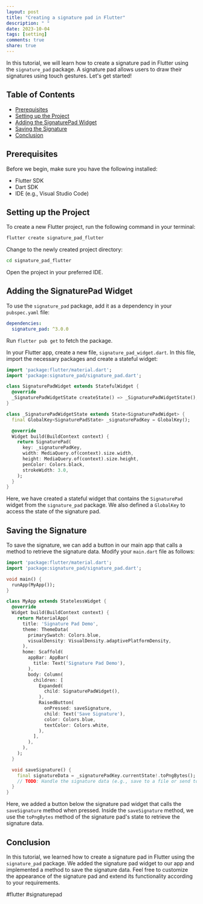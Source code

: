 ```yaml
---
layout: post
title: "Creating a signature pad in Flutter"
description: " "
date: 2023-10-04
tags: [setting]
comments: true
share: true
---
```


In this tutorial, we will learn how to create a signature pad in Flutter using the `signature_pad` package. A signature pad allows users to draw their signatures using touch gestures. Let's get started!

## Table of Contents
- [Prerequisites](#prerequisites)
- [Setting up the Project](#setting-up-the-project)
- [Adding the SignaturePad Widget](#adding-the-signaturepad-widget)
- [Saving the Signature](#saving-the-signature)
- [Conclusion](#conclusion)

## Prerequisites
Before we begin, make sure you have the following installed:
- Flutter SDK
- Dart SDK
- IDE (e.g., Visual Studio Code)

## Setting up the Project
To create a new Flutter project, run the following command in your terminal:

```bash
flutter create signature_pad_flutter
```

Change to the newly created project directory:

```bash
cd signature_pad_flutter
```

Open the project in your preferred IDE.

## Adding the SignaturePad Widget
To use the `signature_pad` package, add it as a dependency in your `pubspec.yaml` file:

```yaml
dependencies:
  signature_pad: ^3.0.0
```

Run `flutter pub get` to fetch the package.

In your Flutter app, create a new file, `signature_pad_widget.dart`. In this file, import the necessary packages and create a stateful widget:

```dart
import 'package:flutter/material.dart';
import 'package:signature_pad/signature_pad.dart';

class SignaturePadWidget extends StatefulWidget {
  @override
  _SignaturePadWidgetState createState() => _SignaturePadWidgetState();
}

class _SignaturePadWidgetState extends State<SignaturePadWidget> {
  final GlobalKey<SignaturePadState> _signaturePadKey = GlobalKey();

  @override
  Widget build(BuildContext context) {
    return SignaturePad(
      key: _signaturePadKey,
      width: MediaQuery.of(context).size.width,
      height: MediaQuery.of(context).size.height,
      penColor: Colors.black,
      strokeWidth: 3.0,
    );
  }
}
```

Here, we have created a stateful widget that contains the `SignaturePad` widget from the `signature_pad` package. We also defined a `GlobalKey` to access the state of the signature pad.

## Saving the Signature
To save the signature, we can add a button in our main app that calls a method to retrieve the signature data. Modify your `main.dart` file as follows:

```dart
import 'package:flutter/material.dart';
import 'package:signature_pad/signature_pad.dart';

void main() {
  runApp(MyApp());
}

class MyApp extends StatelessWidget {
  @override
  Widget build(BuildContext context) {
    return MaterialApp(
      title: 'Signature Pad Demo',
      theme: ThemeData(
        primarySwatch: Colors.blue,
        visualDensity: VisualDensity.adaptivePlatformDensity,
      ),
      home: Scaffold(
        appBar: AppBar(
          title: Text('Signature Pad Demo'),
        ),
        body: Column(
          children: [
            Expanded(
              child: SignaturePadWidget(),
            ),
            RaisedButton(
              onPressed: saveSignature,
              child: Text('Save Signature'),
              color: Colors.blue,
              textColor: Colors.white,
            ),
          ],
        ),
      ),
    );
  }

  void saveSignature() {
    final signatureData = _signaturePadKey.currentState!.toPngBytes();
    // TODO: Handle the signature data (e.g., save to a file or send to a server)
  }
}
```

Here, we added a button below the signature pad widget that calls the `saveSignature` method when pressed. Inside the `saveSignature` method, we use the `toPngBytes` method of the signature pad's state to retrieve the signature data.

## Conclusion
In this tutorial, we learned how to create a signature pad in Flutter using the `signature_pad` package. We added the signature pad widget to our app and implemented a method to save the signature data. Feel free to customize the appearance of the signature pad and extend its functionality according to your requirements.

#flutter #signaturepad